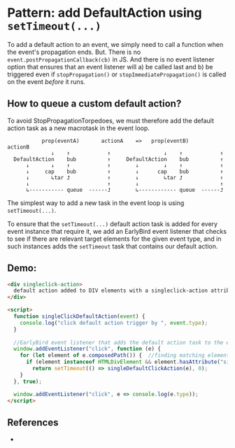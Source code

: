 # Pattern: add DefaultAction using `setTimeout(...)`

To add a default action to an event, we simply need to call a function when the event's propagation ends. But. There is no `event.postPropagationCallback(cb)` in JS. And there is no event listener option that ensures that an event listener will a) be called last and b) be triggered even if `stopPropagation()` or `stopImmediatePropagation()` is called on the event *before* it runs.

## How to queue a custom default action? 

To avoid StopPropagationTorpedoes, we must therefore add the default action task as a new macrotask in the event loop.

```
           prop(eventA)       actionA    =>   prop(eventB)       actionB
              ↓    ↑            ↑                 ↓    ↑            ↑
  DefaultAction    bub          ↑     DefaultAction    bub          ↑
      ↓       ↓    ↑            ↑        ↓        ↓    ↑            ↑
      ↓     cap    bub          ↑        ↓      cap    bub          ↑
      ↓       ↳tar ⮥            ↑        ↓        ↳tar ⮥            ↑
      ↓                         ↑        ↓                          ↑
      ↳----------- queue  ------⮥        ↳------------ queue  ------⮥
```

The simplest way to add a new task in the event loop is using `setTimeout(...)`.

To ensure that the `setTimeout(...)` default action task is added for every event instance that require it, we add an EarlyBird event listener that checks to see if there are relevant target elements for the given event type, and in such instances adds the `setTimeout` task that contains our default action.
 
## Demo: 

```html
<div singleclick-action>
  default action added to DIV elements with a singleclick-action attribute
</div>

<script>
  function singleClickDefaultAction(event) {
    console.log("click default action trigger by ", event.type);
  }
  
  //EarlyBird event listener that adds the default action task to the event loop 
  window.addEventListener("click", function (e) {
    for (let element of e.composedPath()) {  //finding matching element for the default action
      if (element instanceof HTMLDivElement && element.hasAttribute("singleclick-action"))
        return setTimeout(() => singleDefaultClickAction(e), 0);
    }
  }, true);

  window.addEventListener("click", e => console.log(e.type));
</script>
```

## References

 * 